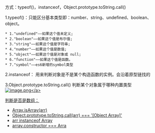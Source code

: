 方式：typeof()，instanceof，Object.prototype.toString.call()

1.typeof()：只能区分基本类型即：number、string、undefined、boolean、object。

```
* 1."undefined"——如果这个值未定义;
* 2."boolean"——如果这个值是布尔值;
* 3."string"——如果这个值是字符串;
* 4."number"——如果这个值是数值;
* 5."object"——如果这个值是对象或 null;
* 6."function"——如果这个值是函数。
* 7."symbol"——es6新增的symbol类型
```

2.instanceof： 用来判断对象是不是某个构造函数的实例。会沿着原型链找的

3.Object.prototype.toString.call() 判断某个对象属于哪种内置类型
<a data-fancybox title="image.png" href="https://p1-juejin.byteimg.com/tos-cn-i-k3u1fbpfcp/20d73f4ba81649f89ad96bbf244b50c3~tplv-k3u1fbpfcp-watermark.image?">![image.png](https://p1-juejin.byteimg.com/tos-cn-i-k3u1fbpfcp/20d73f4ba81649f89ad96bbf244b50c3~tplv-k3u1fbpfcp-watermark.image?)</a>

判断是否是数组：
* Array.isArray(arr)
* Object.prototype.toString.call(arr) === '[Object Array]'
* arr instanceof Array
* array.constructor === Arra
